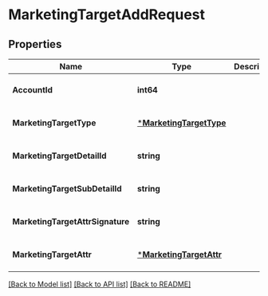 # MarketingTargetAddRequest

## Properties
Name | Type | Description | Notes
------------ | ------------- | ------------- | -------------
**AccountId** | **int64** |  | [optional] [default to null]
**MarketingTargetType** | [***MarketingTargetType**](MarketingTargetType.md) |  | [optional] [default to null]
**MarketingTargetDetailId** | **string** |  | [optional] [default to null]
**MarketingTargetSubDetailId** | **string** |  | [optional] [default to null]
**MarketingTargetAttrSignature** | **string** |  | [optional] [default to null]
**MarketingTargetAttr** | [***MarketingTargetAttr**](marketing_target_attr.md) |  | [optional] [default to null]

[[Back to Model list]](../README.md#documentation-for-models) [[Back to API list]](../README.md#documentation-for-api-endpoints) [[Back to README]](../README.md)


